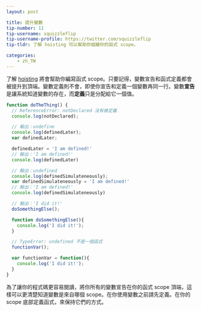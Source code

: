 ```yaml
---
layout: post

title: 提升變數
tip-number: 11
tip-username: squizzleflip
tip-username-profile: https://twitter.com/squizzleflip
tip-tldr: 了解 hoisting 可以幫助你組織你的函式 scope。

categories:
    - zh_TW
---
```


了解 [hoisting](https://developer.mozilla.org/en-US/docs/Web/JavaScript/Reference/Statements/var#var_hoisting) 將會幫助你編寫函式 scope。只要記得，變數宣告和函式定義都會被提升到頂端。變數定義則不會，即使你宣告和定義一個變數再同一行。變數**宣告**是讓系統知道變數的存在，而**定義**只是分配給它一個值。

```javascript
function doTheThing() {
  // ReferenceError: notDeclared 沒有被定義
  console.log(notDeclared);

  // 輸出：undefine
  console.log(definedLater);
  var definedLater;

  definedLater = 'I am defined!'
  // 輸出：'I am defined!'
  console.log(definedLater)

  // 輸出：undefined
  console.log(definedSimulateneously);
  var definedSimulateneously = 'I am defined!'
  // 輸出：'I am defined!'
  console.log(definedSimulateneously)

  // 輸出：'I did it!'
  doSomethingElse();

  function doSomethingElse(){
    console.log('I did it!');
  }

  // TypeError: undefined 不是一個函式
  functionVar();

  var functionVar = function(){
    console.log('I did it!');
  }
}
```

為了讓你的程式碼更容易閱讀，將你所有的變數宣告在你的函式 scope 頂端，這樣可以更清楚知道變數是來自哪個 scope。在你使用變數之前請先定義。在你的 scope 底部定義函式，來保持它們的方式。
